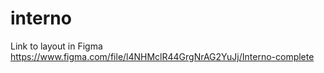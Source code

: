 # interno
Link to layout in Figma https://www.figma.com/file/l4NHMclR44GrgNrAG2YuJj/Interno-complete
